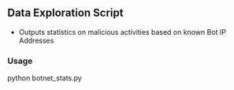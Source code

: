 ## Data Exploration Script

* Outputs statistics on malicious activities based on known Bot IP Addresses 

### Usage

python botnet_stats.py

